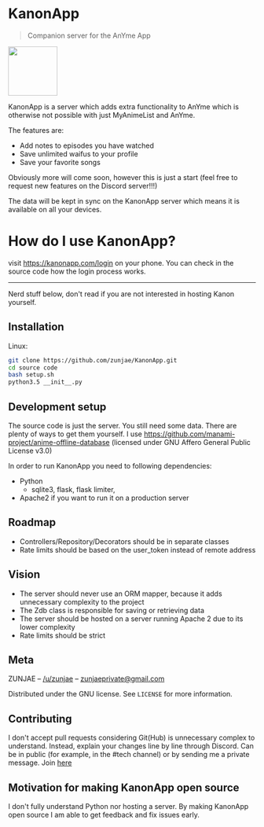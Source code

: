 # KanonApp
> Companion server for the AnYme App

<img src="https://raw.githubusercontent.com/zunjae/KanonApp/master/K%20Logo.png" data-canonical-src="https://raw.githubusercontent.com/zunjae/KanonApp/master/K%20Logo.png" width="100" height="100" />


KanonApp is a server which adds extra functionality to AnYme which is otherwise not possible with just MyAnimeList and AnYme.

The features are:

* Add notes to episodes you have watched
* Save unlimited waifus to your profile
* Save your favorite songs

Obviously more will come soon, however this is just a start (feel free to request new features on the Discord server!!!)

The data will be kept in sync on the KanonApp server which means it is available on all your devices.

# How do I use KanonApp?

visit https://kanonapp.com/login on your phone. You can check in the source code how the login process works.

---

Nerd stuff below, don't read if you are not interested in hosting Kanon yourself.

## Installation

Linux:

```sh
git clone https://github.com/zunjae/KanonApp.git
cd source code
bash setup.sh
python3.5 __init__.py
```

## Development setup

The source code is just the server. You still need some data. There are plenty of ways to get them yourself. I use https://github.com/manami-project/anime-offline-database (licensed under GNU Affero General Public License v3.0)

In order to run KanonApp you need to following dependencies:

* Python
    * sqlite3, flask, flask limiter, 
* Apache2 if you want to run it on a production server

## Roadmap

* Controllers/Repository/Decorators should be in separate classes
* Rate limits should be based on the user_token instead of remote address

## Vision

* The server should never use an ORM mapper, because it adds unnecessary complexity to the project
* The Zdb class is responsible for saving or retrieving data
* The server should be hosted on a server running Apache 2 due to its lower complexity
* Rate limits should be strict

## Meta

ZUNJAE – [/u/zunjae](https://www.reddit.com/user/zunjae/) – zunjaeprivate@gmail.com

Distributed under the GNU license. See ``LICENSE`` for more information.

## Contributing

I don't accept pull requests considering Git(Hub) is unnecessary complex to understand. Instead, explain your changes line by line through Discord. Can be in public (for example, in the #tech channel) or by sending me a private message. Join [here](http://anymeapp.com/serverinvite)

## Motivation for making KanonApp open source

I don't fully understand Python nor hosting a server. By making KanonApp open source I am able to get feedback and fix issues early.
